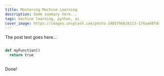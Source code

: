 ```yaml
---
title: Mastering Machine Learning
description: Some summary here...
tags: machine learning, python, ai
cover_image: https://images.unsplash.com/photo-1485796826113-174aa68fd81b?ixlib=rb-1.2.1&q=80&fm=jpg&crop=entropy&cs=tinysrgb&dl=h-heyerlein-ndja2LJ4IcM-unsplash.jpg
---
```


The post text goes here...

```python

def myFunction()
  return true
  
```

Done!

